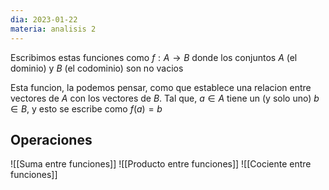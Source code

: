 ```yaml
---
dia: 2023-01-22
materia: analisis 2
---
```

Escribimos estas funciones como $f: A \to B$ donde los conjuntos $A$ (el dominio) y $B$ (el codominio) son no vacios

Esta funcion, la podemos pensar, como que establece una relacion entre vectores de $A$ con los vectores de $B$. Tal que, $a \in A$ tiene un (y solo uno) $b \in B$, y esto se escribe como $f(a) = b$

## Operaciones
![[Suma entre funciones]] ![[Producto entre funciones]] ![[Cociente entre funciones]]